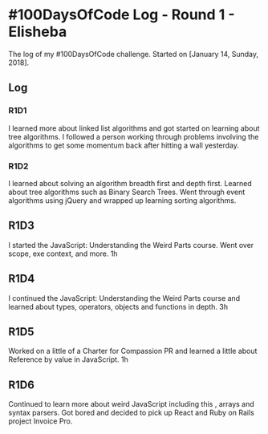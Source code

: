 # #100DaysOfCode Log - Round 1 - Elisheba

The log of my #100DaysOfCode challenge. Started on [January 14, Sunday, 2018].

## Log

### R1D1

I learned more about linked list algorithms and got started on learning about tree algorithms. I followed a person working through problems involving the algorithms to get some momentum back after hitting a wall yesterday.

### R1D2

I learned about solving an algorithm breadth first and depth first. Learned about tree algorithms such as Binary Search Trees. Went through event algorithms using jQuery and wrapped up learning sorting algorithms.

## R1D3

I started the JavaScript: Understanding the Weird Parts course. Went over scope, exe context, and more. 1h

## R1D4

I continued the JavaScript: Understanding the Weird Parts course and learned about types, operators, objects and functions in depth. 3h

## R1D5

Worked on a little of a Charter for Compassion PR and learned a little about Reference by value in JavaScript. 1h

## R1D6

Continued to learn more about weird JavaScript including this , arrays and syntax parsers. Got bored and decided to pick up React and Ruby on Rails project Invoice Pro. 

